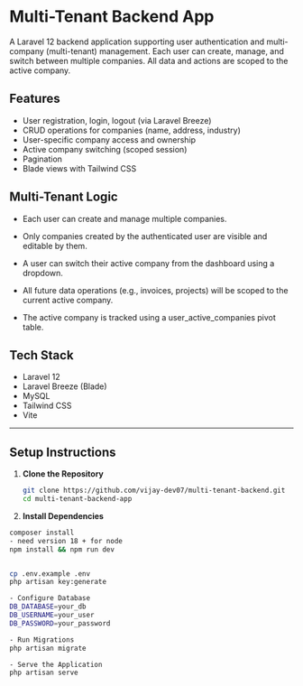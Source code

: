 # Multi-Tenant Backend App

A Laravel 12 backend application supporting user authentication and multi-company (multi-tenant) management. Each user can create, manage, and switch between multiple companies. All data and actions are scoped to the active company.

## Features

- User registration, login, logout (via Laravel Breeze)
- CRUD operations for companies (name, address, industry)
- User-specific company access and ownership
- Active company switching (scoped session)
- Pagination 
- Blade views with Tailwind CSS

## Multi-Tenant Logic

- Each user can create and manage multiple companies.

- Only companies created by the authenticated user are visible and editable by them.

- A user can switch their active company from the dashboard using a dropdown.

- All future data operations (e.g., invoices, projects) will be scoped to the current active company.

- The active company is tracked using a user_active_companies pivot table.

## Tech Stack

- Laravel 12
- Laravel Breeze (Blade)
- MySQL
- Tailwind CSS
- Vite

---

## Setup Instructions

1. **Clone the Repository**
   ```bash
   git clone https://github.com/vijay-dev07/multi-tenant-backend.git
   cd multi-tenant-backend-app


2. **Install Dependencies**
```bash
composer install
- need version 18 + for node
npm install && npm run dev  


cp .env.example .env
php artisan key:generate

- Configure Database
DB_DATABASE=your_db
DB_USERNAME=your_user
DB_PASSWORD=your_password

- Run Migrations
php artisan migrate

- Serve the Application
php artisan serve

